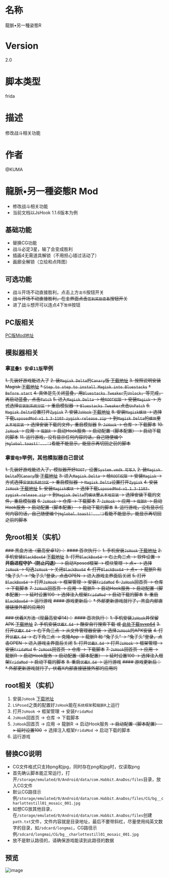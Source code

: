 # 名称
龍脈•另一種姿態R
# Version
2.0
# 脚本类型
frida
# 描述
修改战斗相关功能
# 作者
@KUMA

# 龍脈•另一種姿態R Mod
* 修改战斗相关功能
* 当前文档以JsHook 1.1.6版本为例

## 基础功能
* 替换CG功能
* 战斗必定3星，输了会变成胜利
* 插画4无需道具解锁（不用担心错过活动了）
* 画廊全解锁（立绘和点阵图）

## 可选功能
* 战斗开场不动直接胜利，点击上方`龙币`按钮开关
* ~~战斗开场不动直接胜利，在主界面点击`签到奖励查看`按钮开关~~
* 进了战斗想开可以连点4下`暂停`按钮

## PC版相关
[PC版Mod地址](../%E9%BE%8D%E8%84%88%E2%80%A2%E5%8F%A6%E4%B8%80%E7%A8%AE%E5%A7%BF%E6%85%8BR%20PC%E7%89%88)

## 模拟器相关
### 拿`蓝叠5 安卓11版`举例
~~1. 先装好游戏能进入了~~
~~2. 装`Magisk Delta`的`Canary`版 [下载地址](https://huskydg.github.io/magisk-files/)~~
~~3. 按照说明安装Magisk [下载地址](https://huskydg.github.io/magisk-files/docs/faq.html)~~
~~* `Step to step to install Magisk into Bluestacks`~~
~~* `Before start`~~
~~4. 具体是先关闭蓝叠，用`Bluestacks Tweaker`先`Unlock`，等完成，再启动蓝叠，点击`Patch`~~
~~5. 进入`Magisk Delta` -> 给`ROOT权限` -> 安装`Magisk` -> 方式选择`安装到系统分区` -> 重启模拟器 -> `Bluestacks Tweaker`点击`UnPatch`~~
~~6. `Magisk Delta`设置打开`Zygisk`~~
~~7. 安装`JsHook` [下载地址](https://jshook.org/)~~
~~8. 安装`Magisk模块` -> 选择下载`LsposedMod-v1.1.3-1103-zygisk-release.zip` -> 到`Magisk Delta`的`模块`里`从本地安装` -> 选择安装下载的文件，重启模拟器~~
~~9. `JsHook` -> 仓库 -> 下载脚本~~
~~10. `JsHook` -> 应用 -> `龍脈R` -> 启动Hook服务 -> 启动配置（脚本配置） -> 启动下载的脚本~~
~~11. 运行游戏，没有显示任何内容的话，自己随便编个js`global.toast('...')`看能不能显示，能显示再切回之前的脚本~~

### 拿`雷电9`举例，其他模拟器自己尝试
~~1. 先装好游戏能进入了，模拟器开好`ROOT`，设置`System.vmdk 可写入`~~
~~2. 装`Magisk Delta`的`Canary`版 [下载地址](https://huskydg.github.io/magisk-files/)~~
~~3. 进入`Magisk Delta` -> 给`ROOT权限` -> 安装`Magisk` -> 方式选择`安装到系统分区` -> 重启模拟器 -> `Magisk Delta`设置打开`Zygisk`~~
~~4. 安装`JsHook` [下载地址](https://jshook.org/)~~
~~5. 安装`Magisk模块` -> 选择下载`LsposedMod-v1.1.3-1103-zygisk-release.zip` -> 到`Magisk Delta`的`模块`里`从本地安装` -> 选择安装下载的文件，重启模拟器~~
~~6. `JsHook` -> 仓库 -> 下载脚本~~
~~7. `JsHook` -> 应用 -> `龍脈R` -> 启动Hook服务 -> 启动配置（脚本配置） -> 启动下载的脚本~~
~~8. 运行游戏，没有显示任何内容的话，自己随便编个js`global.toast('...')`看能不能显示，能显示再切回之前的脚本~~

## 免root相关（实机）
~~### 黑盒方法（最高安卓12）：~~
~~#### 首次执行：~~
~~1. 手机安装`JsHook` [下载地址](https://jshook.org/)~~
~~2. 手机安装`BlackBox64` [下载地址](https://github.com/FBlackBox/BlackBox/releases)~~
~~3. 打开`BlackBox64` -> 右上角三点 -> 软件设置 -> **开启进程守护（防止闪退）** -> 启动Xposed框架 -> 模块管理 -> 点+ -> 选择`JsHook` -> 勾选`JsHook` -> 关闭`BlackBox64`~~
~~4. 打开`BlackBox64` -> 点+ -> 龍脈R 和 “兔子头” -> “兔子头”登录，点击OPEN -> 进入游戏主界面后关闭~~
~~5. 打开`BlackBox64` -> 打开`JsHook` -> 框架管理 -> 安装`FridaMod`~~
~~6. `JsHook`回首页 -> 仓库 -> 下载脚本~~
~~7. `JsHook`回首页 -> 应用 -> 龍脈R -> 启动Hook服务 -> 启动配置（脚本配置） -> 延时设置100 -> 选择注入框架`FridaMod` -> 启动下载的脚本~~
~~8. 重启`BlackBox64` -> 运行游戏~~
~~#### 游戏更新后：~~
~~* 外部更新游戏就行了，黑盒内部直接链接外部的应用的~~

~~### 伏羲X方法（现最高安卓14）：~~
~~#### 首次执行：~~
~~1. 手机安装`JsHook`并保留APK [下载地址](https://jshook.org/)~~
~~2. 手机安装`伏羲X 64` -> 酷安自行搜索下载 或 [此处下载svxp64](https://github.com/Katana-Official/SPatch-Update/releases)~~
~~3. 打开`伏羲X 64` -> 右下角三点 -> 从文件管理器安装 -> 选择`JsHook`的APK安装~~
~~4. 打开`伏羲X 64` -> 右下角三点 -> 克隆App -> 龍脈R 和 “兔子头” -> “兔子头”登录，点击OPEN -> 进入游戏主界面后关闭~~
~~5. 打开`伏羲X 64` -> 打开`JsHook` -> 框架管理 -> 安装`FridaMod`~~
~~6. `JsHook`回首页 -> 仓库 -> 下载脚本~~
~~7. `JsHook`回首页 -> 应用 -> 龍脈R -> 启动Hook服务 -> 启动配置（脚本配置） -> 延时设置100 -> 选择注入框架`FridaMod` -> 启动下载的脚本~~
~~8. 重启`伏羲X 64` -> 运行游戏~~
~~#### 游戏更新后：~~
~~* 外部更新游戏就行了，伏羲X内部直接链接外部的应用的~~

## root相关（实机）
1. 安装`JsHook` [下载地址](https://jshook.org/)
2. `LSPosed`之类的配置好`JsHook`能在`系统框架`和`龍脈R`上运行
3. 打开`JsHook` -> 框架管理 -> 安装`FridaMod`
4. `JsHook`回首页 -> 仓库 -> 下载脚本
5. `JsHook`回首页 -> 应用 -> 龍脈R -> 启动Hook服务 ~~-> 启动配置（脚本配置） -> 延时设置100~~ -> 选择注入框架`FridaMod` -> 启动下载的脚本
6. 运行游戏

## 替换CG说明
* CG文件格式只支持png和jpg，同时存在png和jpg时，仅读取png
* 首先确认脚本能正常运行，打开`/storage/emulated/0/Android/data/com.Habbit.AnaDos/files`目录，放入CG文件
* 默认CG路径示例`/storage/emulated/0/Android/data/com.Habbit.AnaDos/files/CG/bg__charlottestill01_mosaic_001.jpg`
* 如想CG放其他目录，在`/storage/emulated/0/Android/data/com.Habbit.AnaDos/files`创建`path.txt`文件，文件内容就是目录地址，最后不要带斜杠，尽量使用纯英文数字的目录，如`/sdcard/longmai`，CG路径示例`/sdcard/longmai/CG/bg__charlottestill01_mosaic_001.jpg`
* 放不是默认路径的，请确保游戏能读到此路径的数据


## 预览
![image](https://i.imgur.com/yc49Hcz.jpg)
